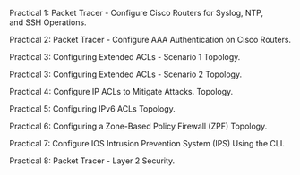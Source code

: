 Practical 1: Packet Tracer - Configure Cisco Routers for Syslog,
NTP, and SSH Operations.

Practical 2: Packet Tracer - Configure AAA Authentication on
Cisco Routers.

Practical 3: Configuring Extended ACLs - Scenario 1
Topology.

Practical 3: Configuring Extended ACLs - Scenario 2
Topology.

Practical 4: Configure IP ACLs to Mitigate Attacks.
Topology.

Practical 5: Configuring IPv6 ACLs
Topology.

Practical 6: Configuring a Zone-Based Policy Firewall (ZPF)
Topology.

Practical 7: Configure IOS Intrusion Prevention System (IPS)
Using the CLI.

Practical 8: Packet Tracer - Layer 2 Security.
